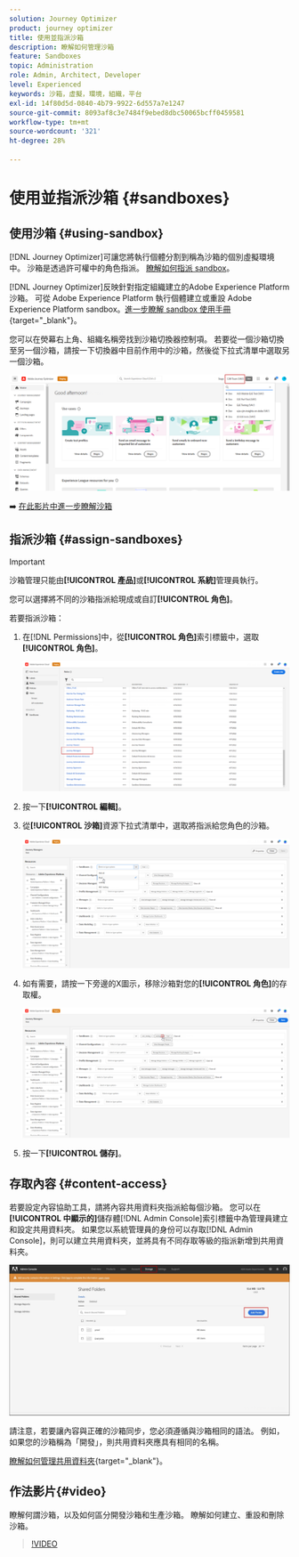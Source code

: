 ```yaml
---
solution: Journey Optimizer
product: journey optimizer
title: 使用並指派沙箱
description: 瞭解如何管理沙箱
feature: Sandboxes
topic: Administration
role: Admin, Architect, Developer
level: Experienced
keywords: 沙箱，虛擬，環境，組織，平台
exl-id: 14f80d5d-0840-4b79-9922-6d557a7e1247
source-git-commit: 8093af8c3e7484f9ebed8dbc50065bcff0459581
workflow-type: tm+mt
source-wordcount: '321'
ht-degree: 28%

---
```


# 使用並指派沙箱 {#sandboxes}

## 使用沙箱 {#using-sandbox}

[!DNL Journey Optimizer]可讓您將執行個體分割到稱為沙箱的個別虛擬環境中。 沙箱是透過許可權中的角色指派。 [瞭解如何指派 sandbox](permissions.md#create-product-profile)。

[!DNL Journey Optimizer]反映針對指定組織建立的Adobe Experience Platform沙箱。 可從 Adobe Experience Platform 執行個體建立或重設 Adobe Experience Platform sandbox。[進一步瞭解 sandbox 使用手冊](https://experienceleague.adobe.com/docs/experience-platform/sandbox/ui/user-guide.html?lang=zh-Hant){target="_blank"}。

您可以在熒幕右上角、組織名稱旁找到沙箱切換器控制項。 若要從一個沙箱切換至另一個沙箱，請按一下切換器中目前作用中的沙箱，然後從下拉式清單中選取另一個沙箱。

![](assets/sandbox_5.png)

➡️ [在此影片中進一步瞭解沙箱](#video)

## 指派沙箱 {#assign-sandboxes}

>[!IMPORTANT]
>
> 沙箱管理只能由&#x200B;**[!UICONTROL 產品]**&#x200B;或&#x200B;**[!UICONTROL 系統]**&#x200B;管理員執行。

您可以選擇將不同的沙箱指派給現成或自訂&#x200B;**[!UICONTROL 角色]**。

若要指派沙箱：

1. 在[!DNL Permissions]中，從&#x200B;**[!UICONTROL 角色]**&#x200B;索引標籤中，選取&#x200B;**[!UICONTROL 角色]**。

   ![](assets/sandbox_1.png)

1. 按一下&#x200B;**[!UICONTROL 編輯]**。

1. 從&#x200B;**[!UICONTROL 沙箱]**&#x200B;資源下拉式清單中，選取將指派給您角色的沙箱。

   ![](assets/sandbox_3.png)

1. 如有需要，請按一下旁邊的X圖示，移除沙箱對您的&#x200B;**[!UICONTROL 角色]**&#x200B;的存取權。

   ![](assets/sandbox_4.png)

1. 按一下&#x200B;**[!UICONTROL 儲存]**。

## 存取內容 {#content-access}

若要設定內容協助工具，請將內容共用資料夾指派給每個沙箱。 您可以在&#x200B;**[!UICONTROL 中顯示的]**&#x200B;儲存體[!DNL Admin Console]索引標籤中為管理員建立和設定共用資料夾。 如果您以系統管理員的身份可以存取[!DNL Admin Console]，則可以建立共用資料夾，並將具有不同存取等級的指派新增到共用資料夾。

![](assets/do-not-localize/content_access.png)

請注意，若要讓內容與正確的沙箱同步，您必須遵循與沙箱相同的語法。 例如，如果您的沙箱稱為「開發」，則共用資料夾應具有相同的名稱。

[瞭解如何管理共用資料夾](https://helpx.adobe.com/tw/enterprise/admin-guide.html/enterprise/using/manage-adobe-storage.ug.html){target="_blank"}。

## 作法影片{#video}

瞭解何謂沙箱，以及如何區分開發沙箱和生產沙箱。 瞭解如何建立、重設和刪除沙箱。

>[!VIDEO](https://video.tv.adobe.com/v/334355?quality=12)